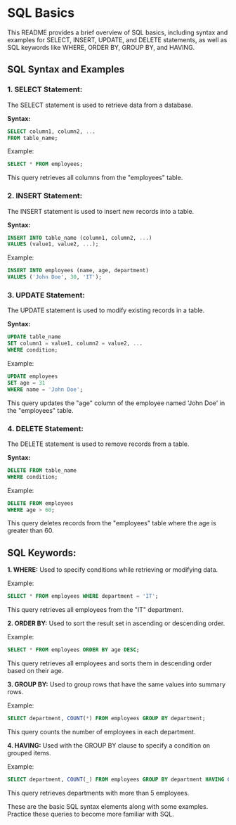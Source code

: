 # SQL Basics

This README provides a brief overview of SQL basics, including syntax and examples for SELECT, INSERT, UPDATE, and DELETE statements, as well as SQL keywords like WHERE, ORDER BY, GROUP BY, and HAVING.

## SQL Syntax and Examples

### 1. SELECT Statement:

The SELECT statement is used to retrieve data from a database.

**Syntax:**

```sql
SELECT column1, column2, ...
FROM table_name;
```

Example:

```sql
SELECT * FROM employees;
```

This query retrieves all columns from the "employees" table.

### 2. INSERT Statement:

The INSERT statement is used to insert new records into a table.

**Syntax:**

```sql
INSERT INTO table_name (column1, column2, ...)
VALUES (value1, value2, ...);
```

Example:

```sql
INSERT INTO employees (name, age, department)
VALUES ('John Doe', 30, 'IT');
```

### 3. UPDATE Statement:

The UPDATE statement is used to modify existing records in a table.

**Syntax:**

```sql
UPDATE table_name
SET column1 = value1, column2 = value2, ...
WHERE condition;
```

Example:

```sql
UPDATE employees
SET age = 31
WHERE name = 'John Doe';
```

This query updates the "age" column of the employee named 'John Doe' in the "employees" table.

### 4. DELETE Statement:

The DELETE statement is used to remove records from a table.

**Syntax:**

```sql
DELETE FROM table_name
WHERE condition;
```

Example:

```sql
DELETE FROM employees
WHERE age > 60;
```

This query deletes records from the "employees" table where the age is greater than 60.

## SQL Keywords:

**1. WHERE:** Used to specify conditions while retrieving or modifying data.

Example:

```sql
SELECT * FROM employees WHERE department = 'IT';
```

This query retrieves all employees from the "IT" department.

**2. ORDER BY:** Used to sort the result set in ascending or descending order.

Example:

```sql
SELECT * FROM employees ORDER BY age DESC;
```

This query retrieves all employees and sorts them in descending order based on their age.

**3. GROUP BY:** Used to group rows that have the same values into summary rows.

Example:

```sql
SELECT department, COUNT(*) FROM employees GROUP BY department;
```

This query counts the number of employees in each department.

**4. HAVING:** Used with the GROUP BY clause to specify a condition on grouped items.

Example:

```sql
SELECT department, COUNT(_) FROM employees GROUP BY department HAVING COUNT(_) > 5;
```

This query retrieves departments with more than 5 employees.

These are the basic SQL syntax elements along with some examples. Practice these queries to become more familiar with SQL.
